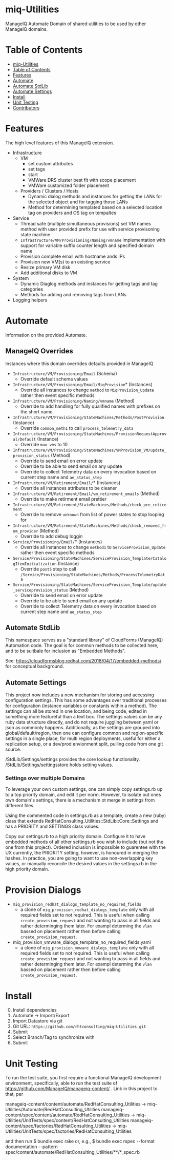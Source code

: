 # miq-Utilities
ManageIQ Automate Domain of shared utilities to be used by other ManageIQ domains.

# Table of Contents
* [miq-Utilities](#miq-utilities)
* [Table of Contents](#table-of-contents)
* [Features](#features)
* [Automate](#automate)
* [Automate StdLib](#automate-stdlib)
* [Automate Settings](#automate-settings)
* [Install](#install)
* [Unit Testing](#unittesting)
* [Contributors](#contributors)

# Features
The high level features of this ManageIQ extension.

* Infrastructure
  * VM
    * set custom attributes
    * set tags
    * start
    * VMWare DRS cluster best fit with scope placement
    * VMWare customized folder placement
  * Providers / Clusters / Hosts
    * Dynamic dialog methods and instances for getting the LANs for the selected object and for tagging those LANs
    * Method for determining templated based on a selected location tag on providers and OS tag on tempaltes
* Service
  * Thread safe (multiple simultaneous provisions) set VM names method with user provided prefix for use with service provisoning state machine
  * `Infrastructure/VM/Provisioning/Naming/vmname` implementation with support for variable suffix counter length and specified domain name
  * Provision complete email with hostname ands IPs
  * Provision new VM(s) to an existing service
  * Resize primary VM disk
  * Add additional disks to VM
* System
  * Dynamic Diaglog methods and instances for getting tags and tag categories
  * Methods for adding and removing tags from LANs
* Logging helpers

# Automate
Information on the provided Automate.

## ManageIQ Overrides
Instances where this domain overrides defaults provided in ManageIQ

* `Infrastructure/VM/Provisioning/Email` (Schema)
  * Override default schema values
* `Infrastructure/VM/Provisioning/Email/MiqProvision`\* (Instances)
  * Override all instances to change `method` to `MiqProvision_Update` rather then event specific methods
* `Infrastructure/VM/Provisioning/Naming/vmname` (Method)
  * Override to add handling for fully qualified names with prefixes on the short name
* `Infrastructure/VM/Provisioning/StateMachines/Methods/PostProvision` (Instance)
  * Override `common_meth1` to call `process_telemetry_data` 
* `Infrastructure/VM/Provisioning/StateMachines/ProvisionRequestApproval/Default` (Instance)
  * Override `max_vms` to 10
* `Infrastructure/VM/Provisioning/StateMachines/VMProvision_VM/update_provision_status` (Method)
  * Override to send email on error update
  * Override to be able to send email on any update
  * Override to collect Telemetry data on every invocation based on current step name and `ae_status_step`
* `Infrastructure/VM/Retirement/Email/`\* (Instances)
  * Override all instances attributes to be cleaner
* `Infrastructure/VM/Retirement/Email/vm_retirement_emails` (Method)
  * Override to make retirment email prettier
* `Infrastructure/VM/Retirement/StateMachines/Methods/check_pre_retirement`
  * Override to remove `unknown` from list of power states to stop looping for 
* `Infrastructure/VM/Retirement/StateMachines/Methods/check_removed_from_provider` (Method)
  * Override to add debug loggin
* `Service/Provisioning/Email/`\* (Instances)
  * Override all instances to change `method1` to `ServiceProvision_Update` rather then event specific methods
* `Service/Provisioning/StateMachines/ServiceProvision_Template/CatalogItemInitialization` (Instance)
  * Override `post5` step to call `/Service/Provisioning/StateMachines/Methods/ProcessTelemetryData`
* `Service/Provisioning/StateMachines/ServiceProvision_Template/update_serviceprovision_status` (Method)
  * Override to send email on error update
  * Override to be able to send email on any update
  * Override to collect Telemetry data on every invocation based on current step name and `ae_status_step`

## Automate StdLib

This namespace serves as a "standard library" of CloudForms (ManageIQ)
Automation code. The goal is for common methods to be collected here,
and to be suitbale for inclusion as "Embedded Methods".

See: https://cloudformsblog.redhat.com/2018/04/17/embedded-methods/ for
conceptual background.

## Automate Settings

This project now includes a new mechanism for storing and accessing configuration settings. This has some
advantages over traditional processes for configuration (instance variables or constants within a method). The
settings can all be stored in one location, and being code, edited in something more featureful than a text box.
The settings values can be any ruby data structure directly, and do not require juggling between yaml or json as
commonly happens. Additionally, as the settings are grouped into global/default/region, then one can configure
common and region-specific settings in a single place, for multi region deployments, useful for either a
replication setup, or a dev/prod envionment split, pulling code from one git source.

/StdLib/Settings/settings provides the core lookup functionality.
/StdLib/Settings/settingsstore holds setting values.


### Settings over multiple Domains

To leverage your own custom settings, one can simply copy settings.rb up to a top priority domain, and edit
it per norm. However, to isolate out ones own domain's settings, there is a mechanism ot merge in settings from
different files.

Using the commented code in settings.rb as a template, create a new (ruby) class that extends RedHatConsulting_Utilities::StdLib::Core::Settings
and has a PRIORITY and SETTINGS class values.

Copy our settings.rb to a high priority domain. Configure it to have embedded methods of all other settings.rb you wish
to include (but not the one from this project). Ordered inclusion is impossible to guarentee with the UX currently,
the PRIORITY setting, however, is honoured in merging the hashes. In practice, you are going to want to use
non-overlapping key values, or manually reconcile  the desired values in the settings.rb in the high priority domain.


# Provision Dialogs

* `miq_provision_redhat_dialogs_template_no_required_fields`
  * a clone of `miq_provision_redhat_dialogs_template` only with all required fields set to not required. This is useful when calling `create_provision_request` and not wanting to pass in all fields and rather determinging them later. For exampl determing the `vlan` bassed on placement rather then before calling `create_provision_request`.
* miq_provision_vmware_dialogs_template_no_required_fields.yaml
  * a clone of `miq_provision_vmware_dialogs_template` only with all required fields set to not required. This is useful when calling `create_provision_request` and not wanting to pass in all fields and rather determinging them later. For exampl determing the `vlan` bassed on placement rather then before calling `create_provision_request`.

# Install
0. Install dependencies
1. Automate -> Import/Export
2. Import Datastore via git
3. Git URL: `https://github.com/rhtconsulting/miq-Utilities.git`
4. Submit
5. Select Branch/Tag to synchronize with
6. Submit

# Unit Testing
To run the test suite, you first require a functional ManageIQ
development environment, specifically, able to run the test suite of
https://github.com/ManageIQ/manageiq-content/ . Link in this project
to that, per

manageiq-content/content/automate/RedHatConsulting_Utilities -> miq-Utilities/Automate/RedHatConsulting_Utilities
manageiq-content/spec/content/automate/RedHatConsulting_Utilities -> miq-Utilities/UnitTests/spec/content/RedHatConsulting_Utilities
manageiq-content/spec/factories/RedHatConsulting_Utilities -> miq-Utilities/UnitTests/spec/factories/RedHatConsulting_Utilities

and then run
$ bundle exec rake
or, e.g.,
$ bundle exec rspec --format documentation --pattern spec/content/automate/RedHatConsulting_Utilities/**/*_spec.rb

